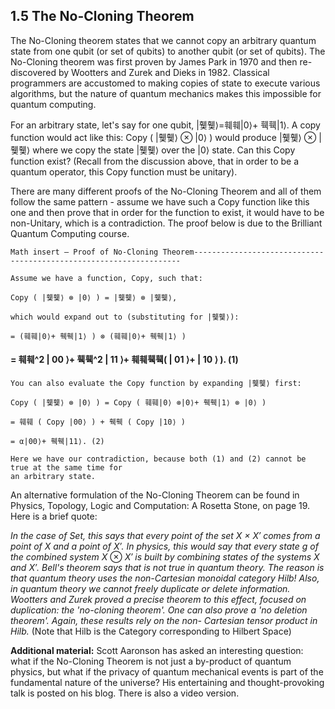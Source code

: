 ## 1.5 The No-Cloning Theorem

The No-Cloning theorem states that we cannot copy an arbitrary quantum state from one qubit (or set of
qubits) to another qubit (or set of qubits). The No-Cloning theorem was first proven by James Park in
1970 and then re-discovered by Wootters and Zurek and Dieks in 1982. Classical programmers are
accustomed to making copies of state to execute various algorithms, but the nature of quantum
mechanics makes this impossible for quantum computing.

For an arbitrary state, let's say for one qubit, |휓휓⟩=훼훼|0⟩+ 훽훽|1⟩. A copy function would act like
this: Copy ( |휓휓⟩ ⊗ |0⟩ ) would produce |휓휓⟩ ⊗ |휓휓⟩ where we copy the state |휓휓⟩ over the |0⟩ state. Can
this Copy function exist? (Recall from the discussion above, that in order to be a quantum operator, this
Copy function must be unitary).

There are many different proofs of the No-Cloning Theorem and all of them follow the same
pattern - assume we have such a Copy function like this one and then prove that in order for the function
to exist, it would have to be non-Unitary, which is a contradiction. The proof below is due to the Brilliant
Quantum Computing course.

```
Math insert – Proof of No-Cloning Theorem-------------------------------------------------------------------
```
```
Assume we have a function, Copy, such that:
```
```
Copy ( |휓휓⟩ ⊗ |0⟩ ) = |휓휓⟩ ⊗ |휓휓⟩,
```
```
which would expand out to (substituting for |휓휓⟩):
```
```
= (훼훼|0⟩+ 훽훽|1⟩ ) ⊗ (훼훼|0⟩+ 훽훽|1⟩ )
```

#### = 훼훼^2 | 00 ⟩+ 훽훽^2 | 11 ⟩+ 훼훼훽훽( | 01 ⟩+ | 10 ⟩ ). (1)

```
You can also evaluate the Copy function by expanding |휓휓⟩ first:
```
```
Copy ( |휓휓⟩ ⊗ |0⟩ ) = Copy ( 훼훼|0⟩ ⊗|0⟩+ 훽훽|1⟩ ⊗ |0⟩ )
```
```
= 훼훼 ( Copy |00⟩ ) + 훽훽 ( Copy |10⟩ )
```
```
= α|00⟩+ 훽훽|11⟩. (2)
```
```
Here we have our contradiction, because both (1) and (2) cannot be true at the same time for
an arbitrary state.
```
An alternative formulation of the No-Cloning Theorem can be found in Physics, Topology, Logic
and Computation: A Rosetta Stone, on page 19. Here is a brief quote:

_In the case of Set, this says that every point of the set X × X′ comes from a point of X and a point of X′. In
physics, this would say that every state g of the combined system X_ ⊗ _X′ is built by combining states of the
systems X and X′. Bell's theorem says that is not true in quantum theory. The reason is that quantum theory
uses the non-Cartesian monoidal category Hilb! Also, in quantum theory we cannot freely duplicate or
delete information. Wootters and Zurek proved a precise theorem to this effect, focused on duplication:
the 'no-cloning theorem'. One can also prove a 'no deletion theorem'. Again, these results rely on the non-
Cartesian tensor product in Hilb._ (Note that Hilb is the Category corresponding to Hilbert Space)

**Additional material:** Scott Aaronson has asked an interesting question: what if the No-Cloning Theorem
is not just a by-product of quantum physics, but what if the privacy of quantum mechanical events is part
of the fundamental nature of the universe? His entertaining and thought-provoking talk is posted on his
blog. There is also a video version.
